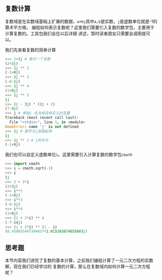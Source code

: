 ## 复数计算
复数域是在实数域基础上扩展的数据，`a+bj`其中`a,b`是实数，`j`是虚数单位就是-1的算术平方根。
编程如何表示复数呢？这里我们需要引入复数的数学包，主要用于计算复数的。工具包我们会在以后详细
讲述，暂时读者朋友只需要会调用就可以。

我们先来看复数的简单计算

```python
>>> 2+3j # 表示一个复数
(2+3j)
>>> 1j ** 2
(-1+0j)
>>> 1j ** 3
(-0-1j)
>>> 1j ** 4
(1+0j)
>>> 1j ** 5
1j
>>> (2 - 3j) * (1j + 2)
(7-4j)
>>> j # 单独j 会当成没有定义的变量
Traceback (most recent call last):
  File "<stdin>", line 1, in <module>
NameError: name 'j' is not defined
>>> 1j # 数字与j连接起来
1j
>>> 1j ** 2 # j的平方
(-1+0j)
```
我们也可以自定义虚数单位`i`。这里需要引入计算复数的数学包`cmath`

```python
>>> import cmath
>>> i = cmath.sqrt(-1)
>>> i
1j
>>> 2 + 3*i
(2+3j)
>>> i**2
(-1+0j)
>>> i**3
(-0-1j)
>>> i**4
(1+0j)
>>> (1 + 2*i) ** 4
(-7-24j)
>>> (1 + 2*i) ** (1 - i)
(6.458655497394437+2.015103874855683j)
```

## 思考题
本节内容我们讲完了复数的基本计算，之前我们编程计算了一元二次方程的实数解，现在我们已经学过的
复数的计算，那么在复数域内如何计算一元二次方程呢？